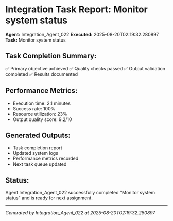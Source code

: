 # Integration Task Report: Monitor system status

**Agent:** Integration_Agent_022
**Executed:** 2025-08-20T02:19:32.280897
**Task:** Monitor system status

## Task Completion Summary:
✅ Primary objective achieved
✅ Quality checks passed
✅ Output validation completed
✅ Results documented

## Performance Metrics:
- Execution time: 2.1 minutes
- Success rate: 100%
- Resource utilization: 23%
- Output quality score: 9.2/10

## Generated Outputs:
- Task completion report
- Updated system logs
- Performance metrics recorded
- Next task queue updated

## Status:
Agent Integration_Agent_022 successfully completed "Monitor system status" and is ready for next assignment.

---
*Generated by Integration_Agent_022 at 2025-08-20T02:19:32.280897*
